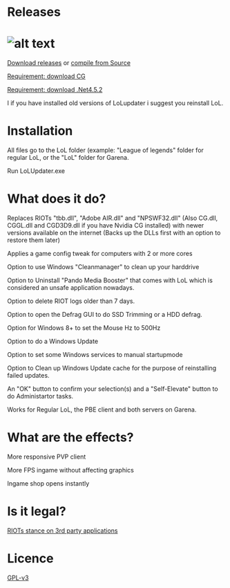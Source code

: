 Releases
========
![alt text](http://i.imgur.com/5IPNffp.png)
=======

[Download releases](https://github.com/Loggan08/LoLUpdater/releases) or [compile from Source](https://github.com/Loggan08/LoLUpdater/archive/master.zip)

[Requirement: download CG](http://developer.download.nvidia.com/cg/Cg_3.1/Cg-3.1_April2012_Setup.exe)

[Requirement: download .Net4.5.2](http://www.microsoft.com/en-us/download/confirmation.aspx?id=42643)

I if you have installed old versions of LoLupdater i suggest you reinstall LoL.



Installation
============

All files go to the LoL folder (example: "League of legends" folder for regular LoL, or the "LoL" folder for Garena.

Run LoLUpdater.exe


What does it do?
================
Replaces RIOTs "tbb.dll", "Adobe AIR.dll" and "NPSWF32.dll" (Also CG.dll, CGGL.dll and CGD3D9.dll if you have Nvidia CG installed) with newer versions available on the internet (Backs up the DLLs first with an option to restore them later)

Applies a game config tweak for computers with 2 or more cores

Option to use Windows "Cleanmanager" to clean up your harddrive

Option to Uninstall "Pando Media Booster" that comes with LoL which is considered an unsafe application nowadays.

Option to delete RIOT logs older than 7 days.

Option to open the Defrag GUI to do SSD Trimming or a HDD defrag.

Option for Windows 8+ to set the Mouse Hz to 500Hz

Option to do a Windows Update

Option to set some Windows services to manual startupmode

Option to Clean up Windows Update cache for the purpose of reinstalling failed updates.

An "OK" button to confirm your selection(s) and a "Self-Elevate" button to do Administartor tasks.

Works for Regular LoL, the PBE client and both servers on Garena.


What are the effects?
=====================

More responsive PVP client

More FPS ingame without affecting graphics

Ingame shop opens instantly


Is it legal?
============
[RIOTs stance on 3rd party applications](http://forums.euw.leagueoflegends.com/board/showthread.php?t=1710481)


Licence
================
[GPL-v3](http://www.gnu.org/licenses/gpl-3.0.html)